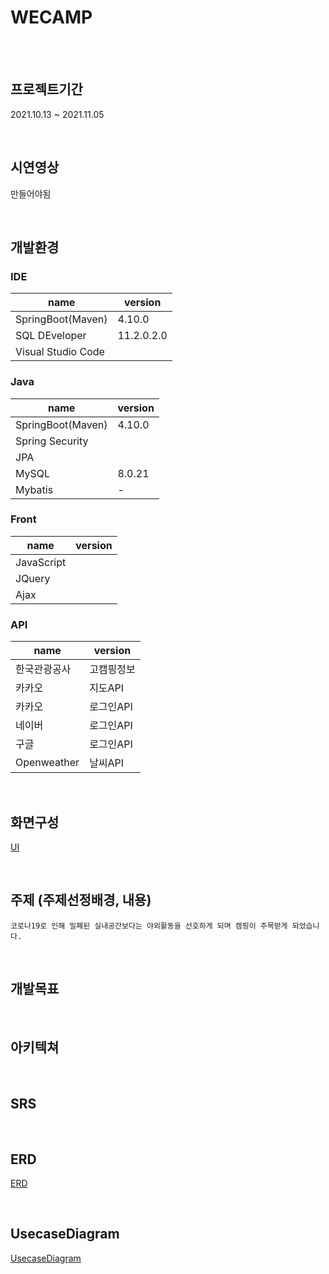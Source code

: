 WECAMP
=========

<br>
<br>

## 프로젝트기간
2021.10.13 ~ 2021.11.05

<br>

## 시연영상 
만들어야됨

<br>

## 개발환경
### IDE
|name|version|
|------|---|
|SpringBoot(Maven)|4.10.0|
|SQL DEveloper|11.2.0.2.0|
|Visual Studio Code||


### Java
|name|version|
|------|---|
|SpringBoot(Maven)|4.10.0|
|Spring Security||
|JPA||
|MySQL|8.0.21|
|Mybatis|-|

### Front
|name|version|
|------|---|
|JavaScript||
|JQuery||
|Ajax|| 

### API
|name|version|
|------|---|
|한국관광공사|고캠핑정보|
|카카오|지도API|
|카카오|로그인API|
|네이버|로그인API|
|구글|로그인API|
|Openweather|날씨API|


<br>

## 화면구성
[UI](https://ovenapp.io/view/BoHZcBymXMHAbli3tSFhw1usIEwqosAi/)

<br>

## 주제 (주제선정배경, 내용)
`코로나19로 인해 밀폐된 실내공간보다는 야외활동을 선호하게 되며 캠핑이 주목받게 되었습니다.`

<br>

## 개발목표

<br>


## 아키텍쳐

<br>

## SRS

<br>

## ERD
[ERD](https://github.com/yoozung/WECAMP-Spring-Project/wiki/ERD)


<br>

## UsecaseDiagram
[UsecaseDiagram](https://github.com/yoozung/WECAMP-Spring-Project/wiki/Usecase-Diagram)
